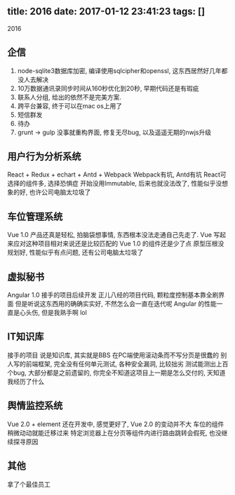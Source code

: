 title: 2016
date: 2017-01-12 23:41:23
tags: []
---

2016

<!-- more -->

## 企信
1. node-sqlite3数据库加密, 编译使用sqlcipher和openssl, 这东西居然好几年都没人去解决
2. 10万数据通讯录同步时间从160秒优化到20秒, 早期代码还是有瑕疵
3. 联系人分组, 给出的依然不是完美方案.
4. 跨平台兼容, 终于可以在mac os上用了
5. 短信群发
6. 待办
7. grunt -> gulp
没事就重构界面, 修复无尽bug, 以及遥遥无期的nwjs升级

## 用户行为分析系统
React + Redux + echart +  Antd + Webpack
Webpack有坑, Antd有坑
React可选择的组件多, 选择恐惧症
开始没用Immutable, 后来也就没法改了, 性能似乎没想象的好, 也许公司电脑太垃圾了

## 车位管理系统
Vue 1.0
产品还真是轻松, 拍脑袋想事情, 东西根本没法走通自己先走了.
Vue 写起来应对这种项目相对来说还是比较匹配的
Vue 1.0 的组件还是少了点
原型压根没规划好, 性能似乎有点问题, 还有公司电脑太垃圾了

## 虚拟秘书
Angular 1.0
接手的项目后续开发
正儿八经的项目代码, 颗粒度控制基本靠全刷界面
但是听说这东西用的确确实实好, 不然怎么会一直在迭代呢
Angular 的性能一直是心头伤, 但是我熟手啊 lol

## IT知识库
接手的项目
说是知识库, 其实就是BBS
在PC端使用滚动条而不写分页是很蠢的
别人写的前端框架, 完全没有任何单元测试, 各种安全漏洞, 比较拙劣
测试能测出上百个bug, 大部分都是之前遗留的, 你完全不知道这项目上一期是怎么交付的, 天知道我经历了什么

## 舆情监控系统
Vue 2.0 + element
还在开发中, 感觉更好了, Vue 2.0 的变动并不大 车位的组件稍微动动就能迁移过来
特定浏览器上在分页等组件内进行路由跳转会假死, 也没继续探寻原因

## 其他
拿了个最佳员工

